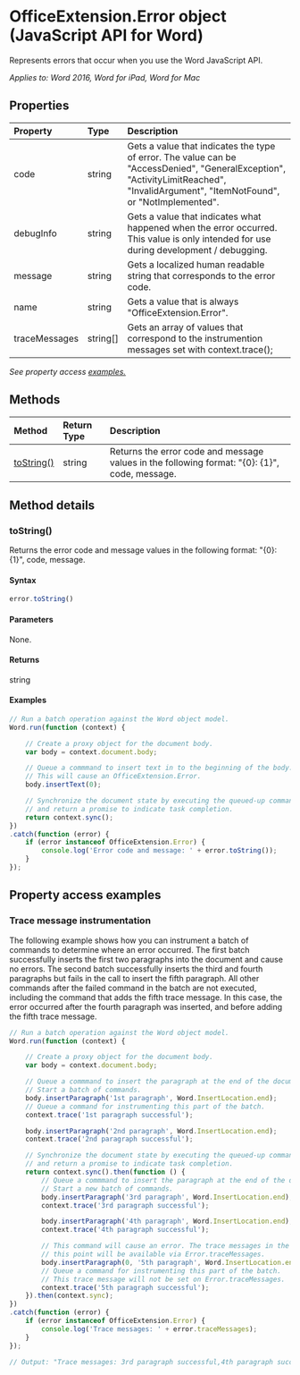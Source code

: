 # OfficeExtension.Error object (JavaScript API for Word)

Represents errors that occur when you use the Word JavaScript API.

_Applies to: Word 2016, Word for iPad, Word for Mac_

## Properties
| Property	   | Type	|Description
|:---------------|:--------|:----------|
|code|string|Gets a value that indicates the type of error. The value can be "AccessDenied", "GeneralException", "ActivityLimitReached", "InvalidArgument", "ItemNotFound", or "NotImplemented". <!-- Values come from OfficeExtension.Error and Word.ErrorCodes. -->|
|debugInfo|string|Gets a value that indicates what happened when the error occurred. This value is only intended for use during development / debugging.  |
|message |string| Gets a localized human readable string that corresponds to the error code.|
|name |string| Gets a value that is always "OfficeExtension.Error". |
|traceMessages |string[]| Gets an array of values that correspond to the instrumention messages set with context.trace(); |

_See property access [examples.](#property-access-examples)_

## Methods

| Method		   | Return Type	|Description|
|:---------------|:--------|:----------|
|[toString()](#toString)|string|Returns the error code and message values in the following format: "{0}: {1}", code, message.|

## Method details

### toString()
Returns the error code and message values in the following format: "{0}: {1}", code, message.

#### Syntax
```js
error.toString()
```

#### Parameters
None.

#### Returns
string

#### Examples
```js
// Run a batch operation against the Word object model.
Word.run(function (context) {

	// Create a proxy object for the document body.
	var body = context.document.body;

	// Queue a commmand to insert text in to the beginning of the body.
    // This will cause an OfficeExtension.Error.
	body.insertText(0);

	// Synchronize the document state by executing the queued-up commands,
	// and return a promise to indicate task completion.
	return context.sync();
})
.catch(function (error) {
	if (error instanceof OfficeExtension.Error) {
		console.log('Error code and message: ' + error.toString());
	}
});

```

## Property access examples

### Trace message instrumentation

The following example shows how you can instrument a batch of commands to determine where an error occurred. The first batch successfully inserts the first two paragraphs into the document and cause no errors. The second batch successfully inserts the third and fourth paragraphs but fails in the call to insert the fifth paragraph. All other commands after the failed command in the batch are not executed, including the command that adds the fifth trace message. In this case, the error occurred after the fourth paragraph was inserted, and before adding the fifth trace message.

```js
// Run a batch operation against the Word object model.
Word.run(function (context) {

	// Create a proxy object for the document body.
	var body = context.document.body;

	// Queue a commmand to insert the paragraph at the end of the document body.
    // Start a batch of commands.
	body.insertParagraph('1st paragraph', Word.InsertLocation.end);
	// Queue a command for instrumenting this part of the batch.
	context.trace('1st paragraph successful');

	body.insertParagraph('2nd paragraph', Word.InsertLocation.end);
	context.trace('2nd paragraph successful');

	// Synchronize the document state by executing the queued-up commands,
	// and return a promise to indicate task completion.
	return context.sync().then(function () {
		// Queue a commmand to insert the paragraph at the end of the document body.
        // Start a new batch of commands.
		body.insertParagraph('3rd paragraph', Word.InsertLocation.end);
		context.trace('3rd paragraph successful');

		body.insertParagraph('4th paragraph', Word.InsertLocation.end);
		context.trace('4th paragraph successful');

		// This command will cause an error. The trace messages in the queue up to
        // this point will be available via Error.traceMessages.
		body.insertParagraph(0, '5th paragraph', Word.InsertLocation.end);
		// Queue a command for instrumenting this part of the batch.
        // This trace message will not be set on Error.traceMessages.
		context.trace('5th paragraph successful');
	}).then(context.sync);
})
.catch(function (error) {
	if (error instanceof OfficeExtension.Error) {
		console.log('Trace messages: ' + error.traceMessages);
	}
});

// Output: "Trace messages: 3rd paragraph successful,4th paragraph successful"

```
